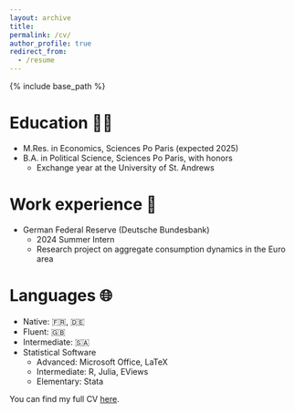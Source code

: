 ```yaml
---
layout: archive
title:
permalink: /cv/
author_profile: true
redirect_from:
  - /resume
---
```


{% include base_path %}

Education 👨‍🎓
======
* M.Res. in Economics, Sciences Po Paris (expected 2025)
* B.A. in Political Science, Sciences Po Paris, with honors
    * Exchange year at the University of St. Andrews

Work experience 💼
======
* German Federal Reserve (Deutsche Bundesbank)
  * 2024 Summer Intern
  * Research project on aggregate consumption dynamics in the Euro area
  
Languages 🌐
======
* Native: 🇫🇷, 🇩🇪
* Fluent: 🇬🇧
* Intermediate: 🇸🇦
* Statistical Software
  * Advanced: Microsoft Office, LaTeX
  * Intermediate: R, Julia, EViews
  * Elementary: Stata

You can find my full CV [here](https://lionelchambon.github.io/vitae/cv.pdf).
